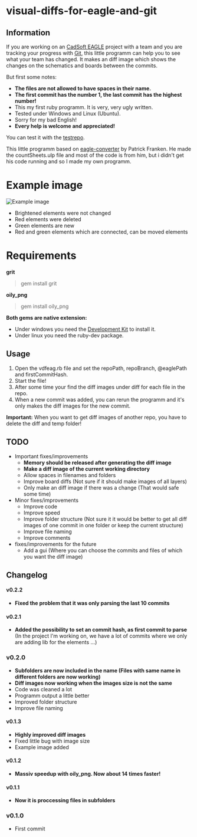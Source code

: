# visual-diffs-for-eagle-and-git

## Information
If you are working on an [CadSoft EAGLE](http://www.cadsoftusa.com/eagle-pcb-design-software/) project with a team and you are tracking your progress with [Git](http://git-scm.com/), this little programm can help you to see what your team has changed. It makes an diff image which shows the changes on the schematics and boards between the commits.

But first some notes:
* **The files are not allowed to have spaces in their name.**
* **The first commit has the number 1, the last commit has the highest number!**
* This my first ruby programm. It is very, very ugly written.
* Tested under Windows and Linux (Ubuntu).
* Sorry for my bad English!
* **Every help is welcome and appreciated!**

You can test it with the [testrepo](https://github.com/hurik/visual-diffs-for-eagle-and-git_testrepo).

This little programm based on [eagle-converter](https://gitorious.org/gitedaous/eagle-converter) by Patrick Franken. He made the countSheets.ulp file and most of the code is from him, but i didn't get his code running and so I made my own programm.


# Example image
![Example image](/hurik/visual-diffs-for-eagle-and-git/raw/master/example.png)
* Brightened elements were not changed
* Red elements were deleted
* Green elements are new
* Red and green elements which are connected, can be moved elements


# Requirements
**grit**
> gem install grit

**oily_png**
> gem install oily_png

**Both gems are native extension:**
* Under windows you need the [Development Kit](https://github.com/oneclick/rubyinstaller/wiki/Development-Kit) to install it.
* Under linux you need the ruby-dev package.


## Usage
1. Open the vdfeag.rb file and set the repoPath, repoBranch, @eaglePath and firstCommitHash.
1. Start the file!
1. After some time your find the diff images under diff for each file in the repo.
1. When a new commit was added, you can rerun the programm and it's only makes the diff images for the new commit.

**Important:** When you want to get diff images of another repo, you have to delete the diff and temp folder!


## TODO
* Important fixes/improvements
	* **Memory should be released after generating the diff image**
	* **Make a diff image of the current working directory**
	* Allow spaces in filenames and folders
	* Improve board diffs (Not sure if it should make images of all layers)
	* Only make an diff image if there was a change (That would safe some time)
* Minor fixes/improvements
	* Improve code
	* Improve speed
	* Improve folder structure (Not sure it it would be better to get all diff images of one commit in one folder or keep the current structure)
	* Improve file naming
	* Improve comments
* fixes/improvements for the future
	* Add a gui (Where you can choose the commits and files of which you want the diff image)


## Changelog
#### v0.2.2
* **Fixed the problem that it was only parsing the last 10 commits**

#### v0.2.1
* **Added the possibility to set an commit hash, as first commit to parse** (In the project I'm working on, we have a lot of commits where we only are adding lib for the elements ...)

### v0.2.0
* **Subfolders are now included in the name (Files with same name in different folders are now working)**
* **Diff images now working when the images size is not the same**
* Code was cleaned a lot
* Programm output a little better
* Improved folder structure
* Improve file naming

#### v0.1.3
* **Highly improved diff images**
* Fixed little bug with image size
* Example image added

#### v0.1.2
* **Massiv speedup with oily_png. Now about 14 times faster!**

#### v0.1.1
* **Now it is proccessing files in subfolders**

### v0.1.0
* First commit